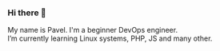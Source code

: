 ### Hi there 👋

My name is Pavel. I'm a beginner DevOps engineer.<br>
I’m currently learning Linux systems, PHP, JS and many other.
<!--
**Saint-Pablo-3/Saint-Pablo-3** is a ✨ _special_ ✨ repository because its `README.md` (this file) appears on your GitHub profile.

Here are some ideas to get you started:

- 🔭 I’m currently working on ...
- 🌱 I’m currently learning SwiftUI and other..
- 👯 I’m looking to collaborate on ..waiting for your ideas))
- 🤔 I’m looking for help with ...
- 💬 Ask me about anything you want!
- 📫 How to reach me: ...
- 😄 Pronouns: he/him
- ⚡ Fun fact: ...
-->
